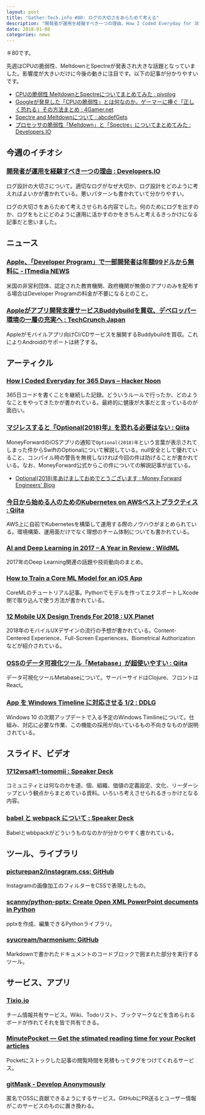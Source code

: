 ```yaml
---
layout: post
title: "Gather-Tech.info #80: ログの大切さをあらためて考える"
description: "開発者が運用を経験すべき一つの理由、How I Coded Everyday for 365 Days など"
date: 2018-01-08
categories: news
---
```


＃80です。

先週はCPUの脆弱性、MeltdownとSpectreが発表され大きな話題となっていました。影響度が大きいだけに今後の動きに注目です。以下の記事が分かりやすいです。

- [CPUの脆弱性 MeltdownとSpectreについてまとめてみた : piyolog](http://d.hatena.ne.jp/Kango/20180104/1515094046)
- [Googleが発見した「CPUの脆弱性」とは何なのか。ゲーマーに捧ぐ「正しく恐れる」その方法まとめ : 4Gamer.net](http://www.4gamer.net/games/999/G999902/20180105085/)
- [Spectre and Meltdownについて : abcdefGets](http://abcdef.gets.b6n.ch/entry/2018/01/04/175719)
- [プロセッサの脆弱性「Meltdown」と「Spectre」についてまとめてみた : Developers.IO](https://dev.classmethod.jp/security/processor-vulnerability-meltdown-spectre/)

## 今週のイチオシ

### [開発者が運用を経験すべき一つの理由 : Developers.IO](https://dev.classmethod.jp/planning/recommend-operation-for-bigoted-developers/)

ログ設計の大切さについて。適切なログがなぜ大切か、ログ設計をどのように考えればよいかが書かれている。悪いパターンも書かれていて分かりやすい。

ログの大切さをあらためて考えさせられる内容でした。何のためにログを出すのか、ログをもとにどのように運用に活かすのかをきちんと考えるきっかけになる記事だと思いました。

## ニュース

### [Apple、「Developer Program」で一部開発者は年額99ドルから無料に - ITmedia NEWS](http://www.itmedia.co.jp/news/articles/1801/04/news017.html)

米国の非営利団体、認定された教育機関、政府機関が無償のアプリのみを配布する場合はDeveloper Programの料金が不要になるとのこと。

### [Appleがアプリ開発支援サービスBuddybuildを買収、デベロッパー環境の一層の充実へ : TechCrunch Japan](http://jp.techcrunch.com/2018/01/03/2018-01-02-apple-buys-app-development-service-buddybuild/)

Appleがモバイルアプリ向けCI/CDサービスを展開するBuddybuildを買収。これによりAndroidのサポートは終了する。

## アーティクル

### [How I Coded Everyday for 365 Days – Hacker Noon](https://hackernoon.com/how-i-coded-everyday-for-365-days-67ebb5fc7ae)

365日コードを書くことを継続した記録。どういうルールで行ったか、どのようなことをやってきたかが書かれている。最終的に健康が大事だと言っているのが面白い。

### [マジレスすると『Optional(2018)年』を恐れる必要はない : Qiita](https://qiita.com/koher/items/6c855ddbda8797af4605)

MoneyForwardのiOSアプリの通知で`Optional(2018)年`という言葉が表示されてしまった件からSwiftのOptionalについて解説している。null安全として優れていること、コンパイル時の警告を無視しなければ今回の件は防げることが書かれている。なお、MoneyForward公式からこの件についての解説記事が出ている。

- [Optional(2018)年あけましておめでとうございます : Money Forward Engineers' Blog](https://moneyforward.com/engineers_blog/2018/01/05/optional2018/)

### [今日から始める人のためのKubernetes on AWSベストプラクティス : Qiita](https://qiita.com/mumoshu/items/8ca3a7c1c8f48e02a658)

AWS上に自前でKubernetesを構築して運用する際のノウハウがまとめられている。環境構築、運用面だけでなく理想のチーム体制についても書かれている。
### [AI and Deep Learning in 2017 – A Year in Review : WildML](http://www.wildml.com/2017/12/ai-and-deep-learning-in-2017-a-year-in-review/)

2017年のDeep Learning関連の話題や技術動向のまとめ。

### [How to Train a Core ML Model for an iOS App](https://code.tutsplus.com/tutorials/how-to-train-a-core-ml-model-for-an-ios-app--cms-30147)

CoreMLのチュートリアル記事。Pythonでモデルを作ってエクスポートしXcode側で取り込んで使う方法が書かれている。

### [12 Mobile UX Design Trends For 2018 : UX Planet](https://uxplanet.org/12-mobile-ux-design-trends-for-2018-5b4ce7e8445f)

2018年のモバイルUXデザインの流行の予想が書かれている。Content-Centered Experience、Full-Screen Experiences、Biometrical Authorizationなどが紹介されている。

### [OSSのデータ可視化ツール「Metabase」が超使いやすい : Qiita](https://qiita.com/acro5piano/items/0920550d297651b04387)

データ可視化ツールMetabaseについて。サーバーサイドはClojure、フロントはReact。

### [App を Windows Timeline に対応させる 1/2 : DDLG](http://ddlgjp.blogspot.jp/2018/01/WindowsTimeline-1.html)

Windows 10 の次期アップデートで入る予定のWindows Timilineについて。仕組み、対応に必要な作業、この機能の採用が向いているもの不向きなものが説明されている。

## スライド、ビデオ

### [1712wsa#1-tomomii : Speaker Deck](https://speakerdeck.com/tomomii/1712wsa-number-1-tomomii)

コミュニティとは何なのかを道、個、組織、価値の定義設定、文化、リーダーシップという観点からまとめている資料。いろいろ考えさせられるきっかけとなる内容。

### [babel と webpack について : Speaker Deck](https://speakerdeck.com/yami_beta/babel-to-webpack-nituite)

Babelとwbbpackがどういうものなのかが分かりやすく書かれている。

## ツール、ライブラリ

### [picturepan2/instagram.css: GitHub](https://github.com/picturepan2/instagram.css)

Instagramの画像加工のフィルターをCSSで表現したもの。

### [scanny/python-pptx: Create Open XML PowerPoint documents in Python](https://github.com/scanny/python-pptx)

pptxを作成、編集できるPythonライブラリ。

### [syucream/harmonium: GitHub](https://github.com/syucream/harmonium)

Markdownで書かれたドキュメントのコードブロックで囲まれた部分を実行するツール。

## サービス、アプリ

### [Tixio.io](https://tixio.io/)

チーム情報共有サービス。Wiki、Todoリスト、ブックマークなどを含められるボードが作れてそれを皆で共有できる。

### [MinutePocket — Get the stimated reading time for your Pocket articles](https://minute-pocket.com/)

Pocketにストックした記事の閲覧時間を見積もってタグをつけてくれるサービス。

### [gitMask - Develop Anonymously](https://www.gitmask.com/)

匿名でOSSに貢献できるようにするサービス。GitHubにPR送るとユーザー情報がこのサービスのものに置き換わる。
